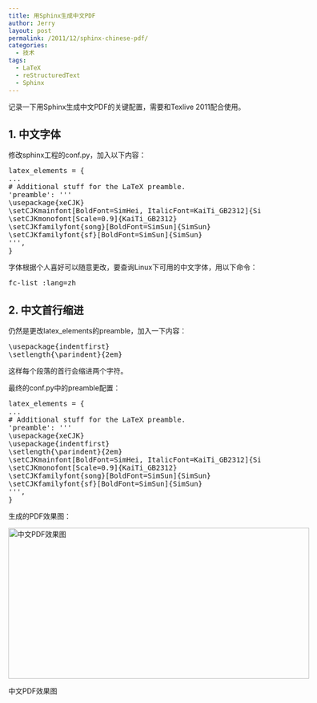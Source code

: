 ```yaml
---
title: 用Sphinx生成中文PDF
author: Jerry
layout: post
permalink: /2011/12/sphinx-chinese-pdf/
categories:
  - 技术
tags:
  - LaTeX
  - reStructuredText
  - Sphinx
---
```

记录一下用Sphinx生成中文PDF的关键配置，需要和Texlive 2011配合使用。

## 1. 中文字体

修改sphinx工程的conf.py，加入以下内容：

<pre lang="python">latex_elements = {
...
# Additional stuff for the LaTeX preamble.
'preamble': '''
\usepackage{xeCJK}
\setCJKmainfont[BoldFont=SimHei, ItalicFont=KaiTi_GB2312]{SimSun}
\setCJKmonofont[Scale=0.9]{KaiTi_GB2312}
\setCJKfamilyfont{song}[BoldFont=SimSun]{SimSun}
\setCJKfamilyfont{sf}[BoldFont=SimSun]{SimSun}
''',
}</pre>

字体根据个人喜好可以随意更改，要查询Linux下可用的中文字体，用以下命令：

<pre lang="bash">fc-list :lang=zh</pre>

## 2. 中文首行缩进

仍然是更改latex_elements的preamble，加入一下内容：

<pre lang="python">\usepackage{indentfirst}
\setlength{\parindent}{2em}</pre>

这样每个段落的首行会缩进两个字符。

最终的conf.py中的preamble配置：

<pre lang="python">latex_elements = {
...
# Additional stuff for the LaTeX preamble.
'preamble': '''
\usepackage{xeCJK}
\usepackage{indentfirst}
\setlength{\parindent}{2em}
\setCJKmainfont[BoldFont=SimHei, ItalicFont=KaiTi_GB2312]{SimSun}
\setCJKmonofont[Scale=0.9]{KaiTi_GB2312}
\setCJKfamilyfont{song}[BoldFont=SimSun]{SimSun}
\setCJKfamilyfont{sf}[BoldFont=SimSun]{SimSun}
''',
}</pre>

生成的PDF效果图：

<div id="attachment_71" class="wp-caption alignnone" style="width: 611px">
  <a href="http://jerrypeng.me/wp-content/uploads/2011/12/chinese-pdf.png"><img class="size-full wp-image-71" title="中文PDF" src="http://jerrypeng.me/wp-content/uploads/2011/12/chinese-pdf.png" alt="中文PDF效果图" width="601" height="301" /></a><p class="wp-caption-text">
    中文PDF效果图
  </p>
</div>